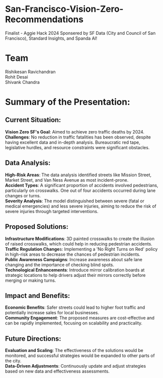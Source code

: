 # San-Francisco-Vision-Zero-Recommendations
Finalist - Aggie Hack 2024 Sponsered by SF Data (City and Council of San Francisco), Standard Insights, and Spanda AI!

# Team
Rishikesan Ravichandran<br>
Rohit Desai<br>
Shivank Chandra<br>

# Summary of the Presentation:
## Current Situation:
**Vision Zero SF's Goal**: Aimed to achieve zero traffic deaths by 2024.<br>
**Challenges**: No reduction in traffic fatalities has been observed, despite having excellent data and in-depth analysis. Bureaucratic red tape, legislative hurdles, and resource constraints were significant obstacles.<br>
## Data Analysis:
**High-Risk Areas**: The data analysis identified streets like Mission Street, Market Street, and Van Ness Avenue as most incident-prone.<br>
**Accident Types**: A significant proportion of accidents involved pedestrians, particularly on crosswalks. One out of four accidents occurred during lane changes or turns.<br>
**Severity Analysis**: The model distinguished between severe (fatal or medical emergencies) and less severe injuries, aiming to reduce the risk of severe injuries through targeted interventions.<br>
## Proposed Solutions:
**Infrastructure Modifications**: 3D painted crosswalks to create the illusion of raised crosswalks, which could help in reducing pedestrian accidents.<br>
**Traffic Regulation Change**s: Implementing a 'No Right Turns on Red' policy in high-risk areas to decrease the chances of pedestrian incidents.<br>
**Public Awareness Campaigns**: Increase awareness about safe lane changing and the importance of checking blind spots.<br>
**Technological Enhancements**: Introduce mirror calibration boards at strategic locations to help drivers adjust their mirrors correctly before merging or making turns.<br>
## Impact and Benefits:
**Economic Benefits**: Safer streets could lead to higher foot traffic and potentially increase sales for local businesses.<br>
**Community Engagement**: The proposed measures are cost-effective and can be rapidly implemented, focusing on scalability and practicality.<br>
## Future Directions:
**Evaluation and Scaling**: The effectiveness of the solutions would be monitored, and successful strategies would be expanded to other parts of the city.<br>
**Data-Driven Adjustments**: Continuously update and adjust strategies based on new data and effectiveness assessments.<br>
